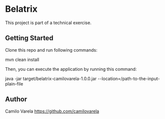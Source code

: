 # Belatrix

This project is part of a technical exercise.

## Getting Started

Clone this repo and run following commands:

mvn clean install

Then, you can execute the application by running this command:

java -jar target/belatrix-camilovarela-1.0.0.jar --location=/path-to-the-input-plain-file

## Author

Camilo Varela
https://github.com/camilovarela

